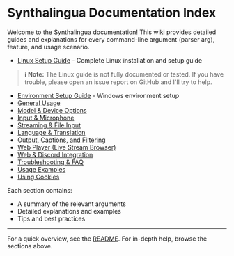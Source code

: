 
# Synthalingua Documentation Index

Welcome to the Synthalingua documentation! This wiki provides detailed guides and explanations for every command-line argument (parser arg), feature, and usage scenario.

- [Linux Setup Guide](../LINUX_SETUP.md) - Complete Linux installation and setup guide

> **ℹ️ Note:** The Linux guide is not fully documented or tested. If you have trouble, please open an issue report on GitHub and I'll try to help.
- [Environment Setup Guide](./set_up_env_guide.md) - Windows environment setup
- [General Usage](./general.md)
- [Model & Device Options](./model_device.md)
- [Input & Microphone](./input_microphone.md)
- [Streaming & File Input](./streaming_file.md)
- [Language & Translation](./language_translation.md)
- [Output, Captions, and Filtering](./output_filtering.md)
- [Web Player (Live Stream Browser)](./web_player.md)
- [Web & Discord Integration](./web_discord.md)
- [Troubleshooting & FAQ](./troubleshooting.md)
- [Usage Examples](./examples.md)
- [Using Cookies](./cookies.md)

Each section contains:
- A summary of the relevant arguments
- Detailed explanations and examples
- Tips and best practices

---

For a quick overview, see the [README](../README.md). For in-depth help, browse the sections above.
